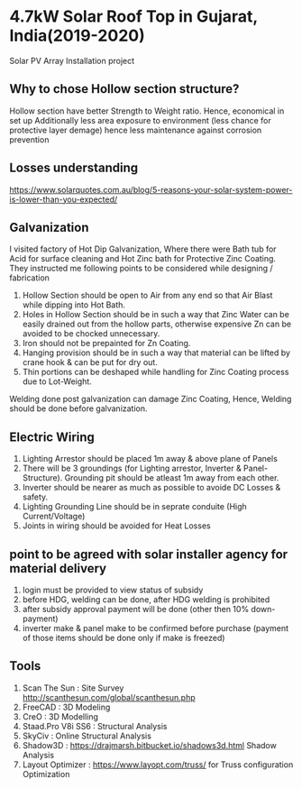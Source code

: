 # 4.7kW Solar Roof Top in Gujarat, India(2019-2020)
Solar PV Array Installation project

## Why to chose Hollow section structure?

Hollow section have better Strength to Weight ratio. Hence, economical in set up
Additionally less area exposure to environment (less chance for protective layer demage) hence less maintenance against corrosion prevention

## Losses understanding

https://www.solarquotes.com.au/blog/5-reasons-your-solar-system-power-is-lower-than-you-expected/


## Galvanization

I visited factory of Hot Dip Galvanization, Where there were Bath tub for Acid for surface cleaning and Hot Zinc bath for Protective Zinc Coating.
They instructed me following points to be considered while designing / fabrication
1. Hollow Section should be open to Air from any end so that Air Blast while dipping into Hot Bath.
2. Holes in Hollow Section should be in such a way that Zinc Water can be easily drained out from the hollow parts, otherwise expensive Zn can be avoided to be chocked unnecessary.
3. Iron should not be prepainted for Zn Coating.
4. Hanging provision should be in such a way that material can be lifted by crane hook & can be put for dry out.
5. Thin portions can be deshaped while handling for Zinc Coating process due to Lot-Weight.

Welding done post galvanization can damage Zinc Coating, Hence, Welding should be done before galvanization.

## Electric Wiring

1. Lighting Arrestor should be placed 1m away & above plane of Panels
2. There will be 3 groundings (for Lighting arrestor, Inverter & Panel-Structure). Grounding pit should be atleast 1m away from each other.
3. Inverter should be nearer as much as possible to avoide DC Losses & safety.
4. Lighting Grounding Line should be in seprate conduite (High Current/Voltage)
5. Joints in wiring should be avoided for Heat Losses

## point to be agreed with solar installer agency for material delivery

1. login must be provided to view status of subsidy
2. before HDG, welding can be done, after HDG welding is prohibited
3. after subsidy approval payment will be done (other then 10% down-payment)
4. inverter make & panel make to be confirmed before purchase (payment of those items should be done only if make is freezed)

## Tools

1. Scan The Sun : Site Survey http://scanthesun.com/global/scanthesun.php
2. FreeCAD : 3D Modeling
3. CreO : 3D Modelling
4. Staad.Pro V8i SS6 : Structural Analysis
5. SkyCiv : Online Structural Analysis
6. Shadow3D : https://drajmarsh.bitbucket.io/shadows3d.html Shadow Analysis
7. Layout Optimizer : https://www.layopt.com/truss/ for Truss configuration Optimization
